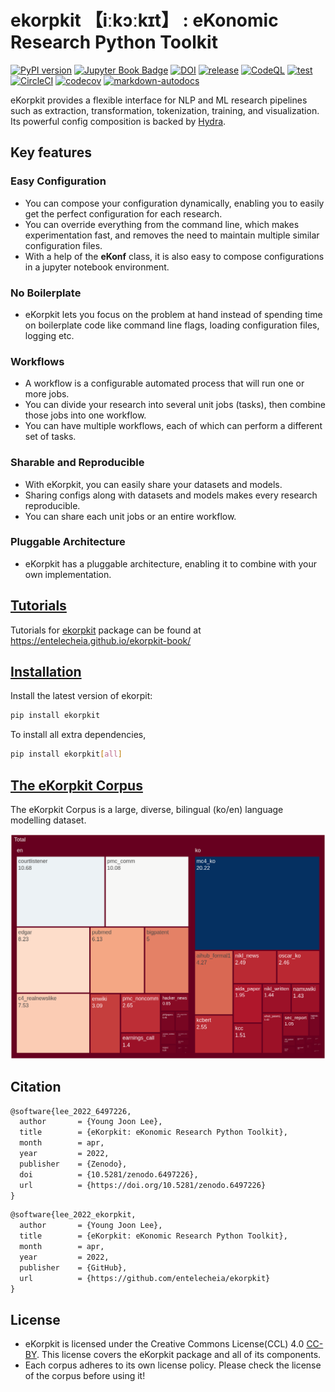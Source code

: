 # ekorpkit 【iːkɔːkɪt】 : **eKo**nomic **R**esearch **P**ython Tool**kit**

[![PyPI version](https://badge.fury.io/py/ekorpkit.svg)](https://badge.fury.io/py/ekorpkit) [![Jupyter Book Badge](https://jupyterbook.org/en/stable/_images/badge.svg)](https://entelecheia.github.io/ekorpkit-book/) [![DOI](https://zenodo.org/badge/DOI/10.5281/zenodo.6497226.svg)](https://doi.org/10.5281/zenodo.6497226) [![release](https://github.com/entelecheia/ekorpkit/actions/workflows/release.yaml/badge.svg)](https://github.com/entelecheia/ekorpkit/actions/workflows/release.yaml) [![CodeQL](https://github.com/entelecheia/ekorpkit/actions/workflows/codeql-analysis.yml/badge.svg)](https://github.com/entelecheia/ekorpkit/actions/workflows/codeql-analysis.yml) [![test](https://github.com/entelecheia/ekorpkit/actions/workflows/test.yaml/badge.svg)](https://github.com/entelecheia/ekorpkit/actions/workflows/test.yaml) [![CircleCI](https://circleci.com/gh/entelecheia/ekorpkit/tree/main.svg?style=shield)](https://circleci.com/gh/entelecheia/ekorpkit/tree/main) [![codecov](https://codecov.io/gh/entelecheia/ekorpkit/branch/main/graph/badge.svg?token=8I4ORHRREL)](https://codecov.io/gh/entelecheia/ekorpkit) [![markdown-autodocs](https://github.com/entelecheia/ekorpkit/actions/workflows/markdown-autodocs.yaml/badge.svg)](https://github.com/entelecheia/ekorpkit/actions/workflows/markdown-autodocs.yaml)

eKorpkit provides a flexible interface for NLP and ML research pipelines such as extraction, transformation, tokenization, training, and visualization. Its powerful config composition is backed by [Hydra](https://hydra.cc/).

## Key features

### Easy Configuration

- You can compose your configuration dynamically, enabling you to easily get the perfect configuration for each research. 
- You can override everything from the command line, which makes experimentation fast, and removes the need to maintain multiple similar configuration files. 
- With a help of the **eKonf** class, it is also easy to compose configurations in a jupyter notebook environment.

### No Boilerplate

- eKorpkit lets you focus on the problem at hand instead of spending time on boilerplate code like command line flags, loading configuration files, logging etc.

### Workflows

- A workflow is a configurable automated process that will run one or more jobs.
- You can divide your research into several unit jobs (tasks), then combine those jobs into one workflow.
- You can have multiple workflows, each of which can perform a different set of tasks.

### Sharable and Reproducible

- With eKorpkit, you can easily share your datasets and models.
- Sharing configs along with datasets and models makes every research reproducible.
- You can share each unit jobs or an entire workflow.

### Pluggable Architecture

- eKorpkit has a pluggable architecture, enabling it to combine with your own implementation.

## [Tutorials](https://entelecheia.github.io/ekorpkit-book)

Tutorials for [ekorpkit](https://github.com/entelecheia/ekorpkit) package can be found at https://entelecheia.github.io/ekorpkit-book/

## [Installation](https://entelecheia.github.io/ekorpkit-book/docs/basics/install.html)

Install the latest version of ekorpit:

```bash
pip install ekorpkit
```

To install all extra dependencies,

```bash
pip install ekorpkit[all]
```

## [The eKorpkit Corpus](https://github.com/entelecheia/ekorpkit/blob/main/docs/corpus/README.md)

The eKorpkit Corpus is a large, diverse, bilingual (ko/en) language modelling dataset.

![ekorpkit corpus](https://github.com/entelecheia/ekorpkit/blob/main/docs/figs/ekorpkit_corpus.png?raw=true)

## Citation

```tex
@software{lee_2022_6497226,
  author       = {Young Joon Lee},
  title        = {eKorpkit: eKonomic Research Python Toolkit},
  month        = apr,
  year         = 2022,
  publisher    = {Zenodo},
  doi          = {10.5281/zenodo.6497226},
  url          = {https://doi.org/10.5281/zenodo.6497226}
}
```

```tex
@software{lee_2022_ekorpkit,
  author       = {Young Joon Lee},
  title        = {eKorpkit: eKonomic Research Python Toolkit},
  month        = apr,
  year         = 2022,
  publisher    = {GitHub},
  url          = {https://github.com/entelecheia/ekorpkit}
}
```

## License

- eKorpkit is licensed under the Creative Commons License(CCL) 4.0 [CC-BY](https://creativecommons.org/licenses/by/4.0). This license covers the eKorpkit package and all of its components.
- Each corpus adheres to its own license policy. Please check the license of the corpus before using it!
